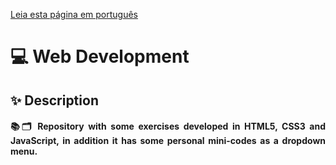 <a href="README_portuguese.md" target="_blank">Leia esta página em português<a/> 

# 💻 Web Development

## ✨ Description

#### <p align="justify">📚🗂 Repository with some exercises developed in HTML5, CSS3 and JavaScript, in addition it has some personal mini-codes as a dropdown menu.</p>
